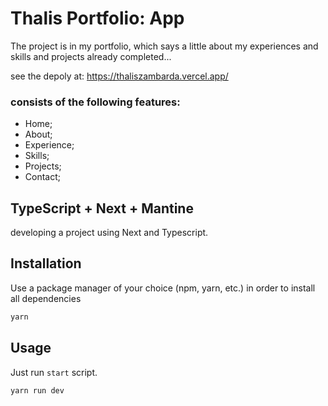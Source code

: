 # Thalis Portfolio: App

The project is in my portfolio, which says a little about my experiences and skills and projects already completed...

see the depoly at: https://thaliszambarda.vercel.app/

### consists of the following features:

- Home;
- About;
- Experience;
- Skills;
- Projects;
- Contact;

## TypeScript + Next + Mantine

developing a project using Next and Typescript.

## Installation

Use a package manager of your choice (npm, yarn, etc.) in order to install all dependencies

```bash
yarn
```

## Usage

Just run `start` script.

```bash
yarn run dev
```
